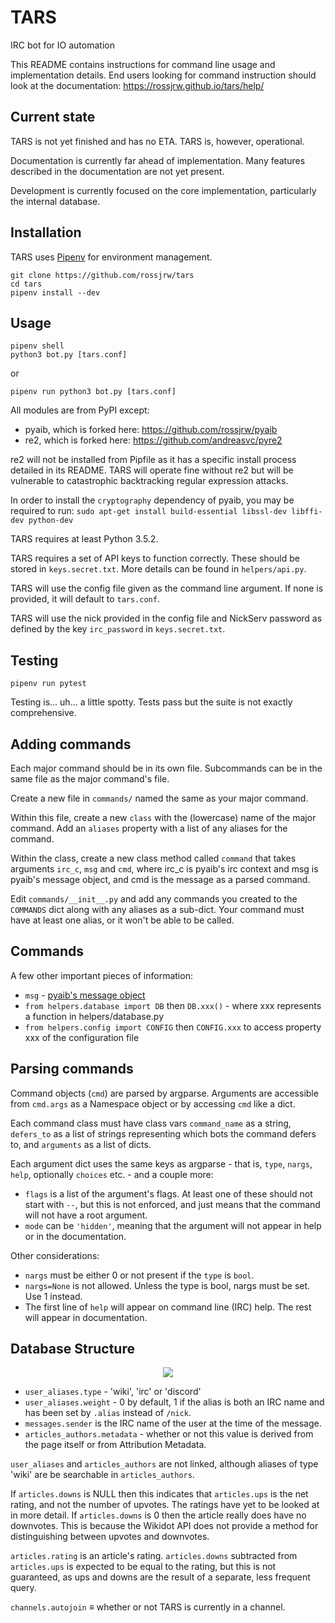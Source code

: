 # TARS
IRC bot for IO automation

This README contains instructions for command line usage and implementation
details. End users looking for command instruction should look at the
documentation: https://rossjrw.github.io/tars/help/

## Current state

TARS is not yet finished and has no ETA. TARS is, however, operational.

Documentation is currently far ahead of implementation. Many features described
in the documentation are not yet present.

Development is currently focused on the core implementation, particularly the
internal database.

## Installation

TARS uses [Pipenv](https://github.com/pypa/pipenv) for environment management.

```shell
git clone https://github.com/rossjrw/tars
cd tars
pipenv install --dev
```

## Usage

```shell
pipenv shell
python3 bot.py [tars.conf]
```
or
```shell
pipenv run python3 bot.py [tars.conf]
```

All modules are from PyPI except:
- pyaib, which is forked here: https://github.com/rossjrw/pyaib
- re2, which is forked here: https://github.com/andreasvc/pyre2

re2 will not be installed from Pipfile as it has a specific install
process detailed in its README. TARS will operate fine without re2 but will be
vulnerable to catastrophic backtracking regular expression attacks.

In order to install the `cryptography` dependency of pyaib, you may be
required to run:
`sudo apt-get install build-essential libssl-dev libffi-dev python-dev`

TARS requires at least Python 3.5.2.

TARS requires a set of API keys to function correctly. These should be stored
in `keys.secret.txt`. More details can be found in `helpers/api.py`.

TARS will use the config file given as the command line argument. If none is
provided, it will default to `tars.conf`.

TARS will use the nick provided in the config file and NickServ password as
defined by the key `irc_password` in `keys.secret.txt`.

## Testing

```shell
pipenv run pytest
```
Testing is... uh... a little spotty. Tests pass but the suite is not exactly
comprehensive.

## Adding commands

Each major command should be in its own file. Subcommands can be in the same file
as the major command's file.

Create a new file in `commands/` named the same as your major command.

Within this file, create a new `class` with the (lowercase) name of the major
command. Add an `aliases` property with a list of any aliases for the command.

Within the class, create a new class method called `command` that takes
arguments `irc_c`, `msg` and `cmd`, where irc_c is pyaib's irc context and msg
is pyaib's message object, and cmd is the message as a parsed command.

Edit `commands/__init__.py` and add any commands you created to the `COMMANDS`
dict along with any aliases as a sub-dict. Your command must have at least one
alias, or it won't be able to be called.

## Commands

A few other important pieces of information:

* `msg` - [pyaib's message object](https://github.com/facebook/pyaib/wiki/Plugin-Writing#message-object)
* `from helpers.database import DB` then `DB.xxx()` - where xxx represents a
  function in helpers/database.py
* `from helpers.config import CONFIG` then `CONFIG.xxx` to access property xxx
  of the configuration file

## Parsing commands

Command objects (`cmd`) are parsed by argparse. Arguments are accessible from
`cmd.args` as a Namespace object or by accessing `cmd` like a dict.

Each command class must have class vars `command_name` as a string, `defers_to`
as a list of strings representing which bots the command defers to, and
`arguments` as a list of dicts.

Each argument dict uses the same keys as argparse - that is, `type`, `nargs`, `help`, optionally `choices` etc. - and a couple more:

* `flags` is a list of the argument's flags. At least one of these should not
  start with `--`, but this is not enforced, and just means that the command
  will not have a root argument.
* `mode` can be `'hidden'`, meaning that the argument will not appear in help
  or in the documentation.

Other considerations:

* `nargs` must be either 0 or not present if the `type` is `bool`.
* `nargs=None` is not allowed. Unless the type is bool, nargs must be set. Use
  1 instead.
* The first line of `help` will appear on command line (IRC) help. The rest
  will appear in documentation.

## Database Structure

<p align="center">
    <img src="https://raw.githubusercontent.com/rossjrw/tars/master/database.png">
</p>

* `user_aliases.type` - 'wiki', 'irc' or 'discord'
* `user_aliases.weight` - 0 by default, 1 if the alias is both an IRC name and
  has been set by `.alias` instead of `/nick`.
* `messages.sender` is the IRC name of the user at the time of the message.
* `articles_authors.metadata` - whether or not this value is derived from the
  page itself or from Attribution Metadata.

`user_aliases` and `articles_authors` are not linked, although aliases of type
'wiki' are be searchable in `articles_authors`.

If `articles.downs` is NULL then this indicates that `articles.ups` is the
net rating, and not the number of upvotes. The ratings have yet to be looked at
in more detail. If `articles.downs` is 0 then the article really does have no
downvotes. This is because the Wikidot API does not provide a method for
distinguishing between upvotes and downvotes.

`articles.rating` is an article's rating. `articles.downs` subtracted from
`articles.ups` is expected to be equal to the rating, but this is not
guaranteed, as ups and downs are the result of a separate, less frequent
query.

`channels.autojoin` ≡ whether or not TARS is currently in a channel.
